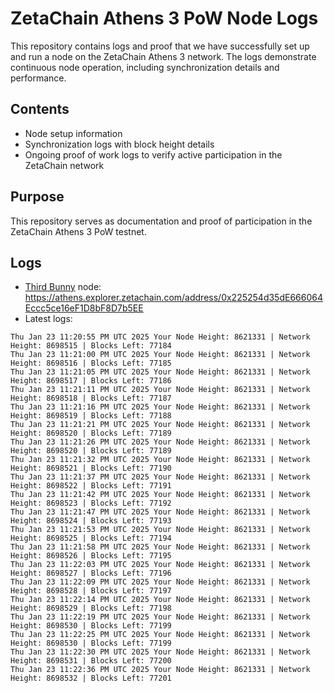 # ZetaChain Athens 3 PoW Node Logs
This repository contains logs and proof that we have successfully set up and run a node on the ZetaChain Athens 3 network. The logs demonstrate continuous node operation, including synchronization details and performance.

## Contents
- Node setup information
- Synchronization logs with block height details
- Ongoing proof of work logs to verify active participation in the ZetaChain network

## Purpose
This repository serves as documentation and proof of participation in the ZetaChain Athens 3 PoW testnet.

## Logs

- [Third Bunny](https://thirdbunny.xyz/) node: https://athens.explorer.zetachain.com/address/0x225254d35dE666064Eccc5ce16eF1D8bF8D7b5EE
- Latest logs:
```
Thu Jan 23 11:20:55 PM UTC 2025 Your Node Height: 8621331 | Network Height: 8698515 | Blocks Left: 77184
Thu Jan 23 11:21:00 PM UTC 2025 Your Node Height: 8621331 | Network Height: 8698516 | Blocks Left: 77185
Thu Jan 23 11:21:05 PM UTC 2025 Your Node Height: 8621331 | Network Height: 8698517 | Blocks Left: 77186
Thu Jan 23 11:21:11 PM UTC 2025 Your Node Height: 8621331 | Network Height: 8698518 | Blocks Left: 77187
Thu Jan 23 11:21:16 PM UTC 2025 Your Node Height: 8621331 | Network Height: 8698519 | Blocks Left: 77188
Thu Jan 23 11:21:21 PM UTC 2025 Your Node Height: 8621331 | Network Height: 8698520 | Blocks Left: 77189
Thu Jan 23 11:21:26 PM UTC 2025 Your Node Height: 8621331 | Network Height: 8698520 | Blocks Left: 77189
Thu Jan 23 11:21:32 PM UTC 2025 Your Node Height: 8621331 | Network Height: 8698521 | Blocks Left: 77190
Thu Jan 23 11:21:37 PM UTC 2025 Your Node Height: 8621331 | Network Height: 8698522 | Blocks Left: 77191
Thu Jan 23 11:21:42 PM UTC 2025 Your Node Height: 8621331 | Network Height: 8698523 | Blocks Left: 77192
Thu Jan 23 11:21:47 PM UTC 2025 Your Node Height: 8621331 | Network Height: 8698524 | Blocks Left: 77193
Thu Jan 23 11:21:53 PM UTC 2025 Your Node Height: 8621331 | Network Height: 8698525 | Blocks Left: 77194
Thu Jan 23 11:21:58 PM UTC 2025 Your Node Height: 8621331 | Network Height: 8698526 | Blocks Left: 77195
Thu Jan 23 11:22:03 PM UTC 2025 Your Node Height: 8621331 | Network Height: 8698527 | Blocks Left: 77196
Thu Jan 23 11:22:09 PM UTC 2025 Your Node Height: 8621331 | Network Height: 8698528 | Blocks Left: 77197
Thu Jan 23 11:22:14 PM UTC 2025 Your Node Height: 8621331 | Network Height: 8698529 | Blocks Left: 77198
Thu Jan 23 11:22:19 PM UTC 2025 Your Node Height: 8621331 | Network Height: 8698530 | Blocks Left: 77199
Thu Jan 23 11:22:25 PM UTC 2025 Your Node Height: 8621331 | Network Height: 8698530 | Blocks Left: 77199
Thu Jan 23 11:22:30 PM UTC 2025 Your Node Height: 8621331 | Network Height: 8698531 | Blocks Left: 77200
Thu Jan 23 11:22:36 PM UTC 2025 Your Node Height: 8621331 | Network Height: 8698532 | Blocks Left: 77201
```

